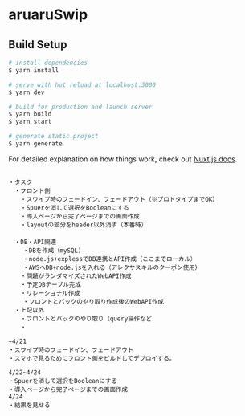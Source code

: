 # aruaruSwip

## Build Setup

```bash
# install dependencies
$ yarn install

# serve with hot reload at localhost:3000
$ yarn dev

# build for production and launch server
$ yarn build
$ yarn start

# generate static project
$ yarn generate
```

For detailed explanation on how things work, check out [Nuxt.js docs](https://nuxtjs.org).

```commit task

・タスク
　・フロント側
　　・スワイプ時のフェードイン、フェードアウト（※プロトタイプまでOK）
　　・Spuerを消して選択をBooleanにする
　　・導入ページから完了ページまでの画面作成
　　・layoutの部分をheader以外消す（本番時）
　　
　・DB・API関連
    ・DBを作成（mySQL)
    ・node.js+explessでDB連携とAPI作成（ここまでローカル）
    ・AWSへDB+node.jsを入れる（アレクサスキルのクーポン使用）
　　・問題がランダマイズされたWebAPI作成
　　・予定DBテーブル完成
　　・リレーショナル作成
    ・フロントとバックのやり取り作成後のWebAPI作成
　・上記以外
　　・フロントとバックのやり取り（query操作など
　　・
```

```plans
~4/21
・スワイプ時のフェードイン、フェードアウト
・スマホで見るためにフロント側をビルドしてデプロイする。

4/22~4/24
・Spuerを消して選択をBooleanにする
・導入ページから完了ページまでの画面作成
4/24
・結果を見せる
```
